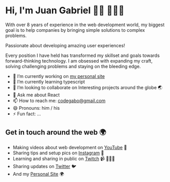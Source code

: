 # Hi, I'm Juan Gabriel 👋🏽 👨🏽‍💻

With over 8 years of experience in the web development world, my biggest goal is to help companies by bringing 
simple solutions to complex problems.

Passionate about developing amazing user experiences!

Every position I have held has transformed my skillset and goals towards forward-thinking technology.
I am obsessed with expanding my craft, solving challenging problems and staying on the bleeding edge.


- 🔭 I’m currently working on [my personal site](https://github.com/juangabrielr4/juangabriel)
- 🌱 I’m currently learning typescript
- 👯 I’m looking to collaborate on Interesting projects around the globe 🌏
- 💬 Ask me about React
- 📫 How to reach me: [codegabo@gmail.com](mailto:codegabo@gmail.com)
- 😄 Pronouns: him / his
- ⚡ Fun fact: ...

## Get in touch around the web 🌍
- Making videos about web development on [YouTube](https://www.youtube.com/channel/UCi0J3yA3m5CuyR8E-0SE23w) 📼
- Sharing tips and setup pics on [Instagram](https://instagram.com/juangabrielrc) 📸
-  Learning and sharing in public on [Twitch](https://twitch.tv/juangabrielr4) 📹 👨🏽‍💻
- Sharing updates on [Twitter](https://twitter.com/juangabrielr4) 🐦
- And my [Personal Site](https://juangabriel.dev) 🌍
